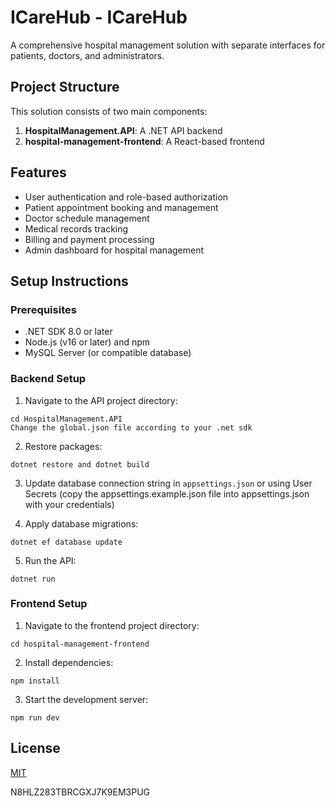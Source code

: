 # ICareHub - ICareHub

A comprehensive hospital management solution with separate interfaces for patients, doctors, and administrators.

## Project Structure

This solution consists of two main components:

1. **HospitalManagement.API**: A .NET API backend
2. **hospital-management-frontend**: A React-based frontend

## Features

- User authentication and role-based authorization
- Patient appointment booking and management
- Doctor schedule management
- Medical records tracking
- Billing and payment processing
- Admin dashboard for hospital management

## Setup Instructions

### Prerequisites

- .NET SDK 8.0 or later
- Node.js (v16 or later) and npm
- MySQL Server (or compatible database)

### Backend Setup

1. Navigate to the API project directory:
```
cd HospitalManagement.API
Change the global.json file according to your .net sdk
```

2. Restore packages:
```
dotnet restore and dotnet build
```

3. Update database connection string in `appsettings.json` or using User Secrets (copy the appsettings.example.json file into appsettings.json with your credentials)

4. Apply database migrations:
```
dotnet ef database update
```

5. Run the API:
```
dotnet run
```

### Frontend Setup

1. Navigate to the frontend project directory:
```
cd hospital-management-frontend
```

2. Install dependencies:
```
npm install
```

3. Start the development server:
```
npm run dev
```

## License

[MIT](https://choosealicense.com/licenses/mit/)

N8HLZ283TBRCGXJ7K9EM3PUG
